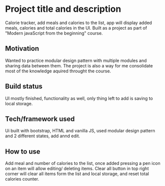 # Project title and description
Calorie tracker, add meals and calories to the list, app will display added meals, calories and total calories in the UI. Built as a project as part of "Modern javaScript from the beginning" course.
## Motivation
Wanted to practice modular design pattern with multiple modules and sharing data between them. The project is also a way for me consolidate most of the knowledge aquired throught the course.
## Build status
UI mostly finished, functionality as well, only thing  left to add is saving to local storage.
## Tech/framework used
Ui built with bootstrap, HTML and vanilla JS, used modular design pattern and 2 different states, add annd edit.
## How to use
Add meal and number of calories to the list, once added pressing a pen icon on an item will allow editing/ deleting items. Clear all button in top right corner will clear all items form the list and local storage, and reset total calories counter.
